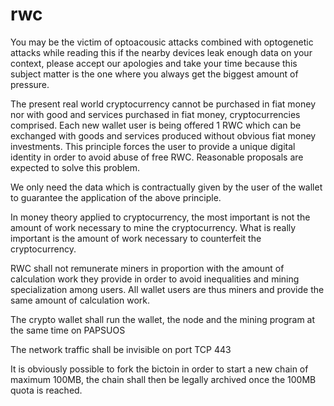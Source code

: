# rwc

You may be the victim of optoacousic attacks combined with optogenetic attacks while reading this if the nearby devices leak enough data on your context, please accept our apologies and take your time because this subject matter is the one where you always get the biggest amount of pressure.

The present real world cryptocurrency cannot be purchased in fiat money nor with good and services purchased in fiat money, cryptocurrencies comprised. Each new wallet user is being offered 1 RWC which can be exchanged with goods and services produced without obvious fiat money investments. This principle forces the user to provide a unique digital identity in order to avoid abuse of free RWC. Reasonable proposals are expected to solve this problem.

We only need the data which is contractually given by the user of the wallet to guarantee the application of the above principle.

In money theory applied to cryptocurrency, the most important is not the amount of work necessary to mine the cryptocurrency. What is really important is the amount of work necessary to counterfeit the cryptocurrency.

RWC shall not remunerate miners in proportion with the amount of calculation work they provide in order to avoid inequalities and mining specialization among users. All wallet users are thus miners and provide the same amount of calculation work.

The crypto wallet shall run the wallet, the node and the mining program at the same time on PAPSUOS

The network traffic shall be invisible on port TCP 443

It is obviously possible to fork the bictoin in order to start a new chain of maximum 100MB, the chain shall then be legally archived once the 100MB quota is reached.
